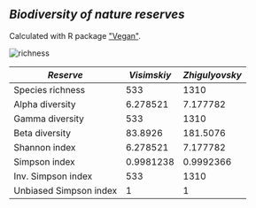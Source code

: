 ## *Biodiversity of nature reserves*

Calculated with R package ["Vegan"](https://github.com/vegandevs/vegan).

![richness](https://github.com/user-attachments/assets/6f46a31e-a9ba-447a-adc9-555c4343d246)


| *Reserve* | *Visimskiy*  | *Zhigulyovsky* |
| ------------- | ------------- | ------------- |
| Species richness | 533 | 1310 |
| Alpha diversity | 6.278521 | 7.177782 |
| Gamma diversity | 533 | 1310 |
| Beta diversity | 83.8926 | 181.5076 |
| Shannon index | 6.278521 | 7.177782 |
| Simpson index |  0.9981238 | 0.9992366 |
| Inv. Simpson index | 533 | 1310 |
| Unbiased Simpson index | 1 | 1 |

